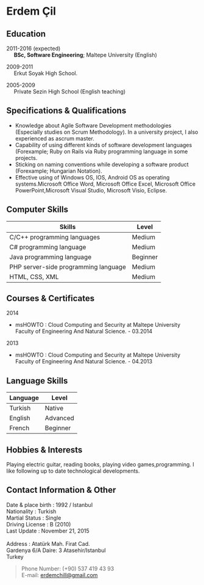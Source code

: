 **Erdem Çil**
============

Education
--------------
2011-2016 (expected)  
&nbsp;&nbsp;&nbsp;&nbsp; **BSc, Software Engineering**; Maltepe University (English)

2009-2011  
&nbsp;&nbsp;&nbsp;&nbsp; Erkut Soyak High School.

2005-2009  
&nbsp;&nbsp;&nbsp;&nbsp; Private Sezin High School (English teaching) 


Specifications & Qualifications
-------------------------------------------
* Knowledge about Agile Software Development methodologies (Especially studies on Scrum Methodology).
In a university project, I also experienced as ascrum master.
* Capability of using different kinds of software development languages (Forexample; 
Ruby on Rails via Ruby programming language in some projects.
* Sticking on naming conventions while developing a software product (Forexample; Hungarian Notation).
* Effective using of Windows OS, IOS, Android OS as operating systems.Microsoft Office Word, Microsoft Office Excel,
Microsoft Office PowerPoint,Microsoft Visual Studio, Microsoft Visio, Eclipse.


Computer Skills
----------------------

| Skills                                 | Level         |
| -------------------------------------- |---------------|
| C/C++ programming languages            | Medium        |
| C# programming language                | Medium        |
| Java programming language              | Beginner      |
| PHP server-side programming language   | Medium        |
| HTML, CSS, XML                         | Medium        |


Courses & Certificates
-------------------------------------
2014
*   msHOWTO
:  Cloud Computing and Security at Maltepe University Faculty of Engineering And Natural Science. - 03.2014

2013
* msHOWTO
:  Cloud Computing and Security at Maltepe University Faculty of Engineering And Natural Science. - 04.2013

Language Skills
----------------------
| Language   | Level    |
|----------- |----------|
| Turkish    | Native   |
| English    | Advanced |
| French     | Beginner |

Hobbies & Interests
----------------------------
Playing electric guitar, reading books, playing video games,programming. I like following up to date technological developments.

Contact Information & Other   
-----------------------------------------  


  Date & place birth : 1992 / Istanbul  
  Nationality : Turkish  
  Martial Status : Single  
  Driving License : B (2010)  
  Last Update : November 21, 2015  
  &nbsp;  
  Address : Atatürk Mah. Firat Cad.   
  Gardenya 6/A Daire: 3   Atasehir/Istanbul  
  Turkey  
>  Phone Number: (+90) 537 419 43 93  
>  E-mail: erdemchill@gmail.com

